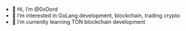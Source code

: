 - 👋 Hi, I’m @0xDord
- 👀 I’m interested in GoLang development, blockchain, trading crypto
- 🌱 I’m currently learning TON blockchain development

<!---
0xDord/0xDord is a ✨ special ✨ repository because its `README.md` (this file) appears on your GitHub profile.
You can click the Preview link to take a look at your changes.
--->

